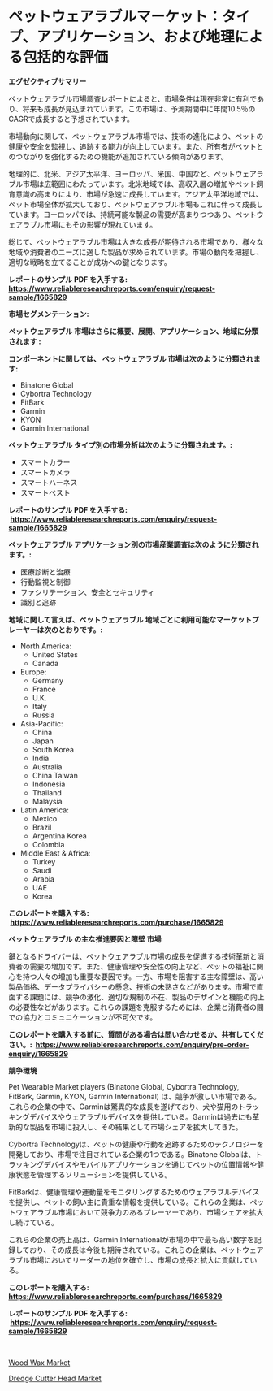 <p><h1>ペットウェアラブルマーケット：タイプ、アプリケーション、および地理による包括的な評価</h1></p><p><strong>エグゼクティブサマリー</strong></p>
<p><p>ペットウェアラブル市場調査レポートによると、市場条件は現在非常に有利であり、将来も成長が見込まれています。この市場は、予測期間中に年間10.5％のCAGRで成長すると予想されています。</p><p>市場動向に関して、ペットウェアラブル市場では、技術の進化により、ペットの健康や安全を監視し、追跡する能力が向上しています。また、所有者がペットとのつながりを強化するための機能が追加されている傾向があります。</p><p>地理的に、北米、アジア太平洋、ヨーロッパ、米国、中国など、ペットウェアラブル市場は広範囲にわたっています。北米地域では、高収入層の増加やペット飼育意識の高まりにより、市場が急速に成長しています。アジア太平洋地域では、ペット市場全体が拡大しており、ペットウェアラブル市場もこれに伴って成長しています。ヨーロッパでは、持続可能な製品の需要が高まりつつあり、ペットウェアラブル市場にもその影響が現れています。</p><p>総じて、ペットウェアラブル市場は大きな成長が期待される市場であり、様々な地域や消費者のニーズに適した製品が求められています。市場の動向を把握し、適切な戦略を立てることが成功への鍵となります。</p></p>
<p><strong>レポートのサンプル PDF を入手する: <a href="https://www.reliableresearchreports.com/enquiry/request-sample/1665829">https://www.reliableresearchreports.com/enquiry/request-sample/1665829</a></strong></p>
<p><strong>市場セグメンテーション:</strong></p>
<p><strong> ペットウェアラブル 市場はさらに概要、展開、アプリケーション、地域に分類されます :</strong></p>
<p><strong>コンポーネントに関しては、 ペットウェアラブル 市場は次のように分類されます: &nbsp;</strong></p>
<p><ul><li>Binatone Global</li><li>Cybortra Technology</li><li>FitBark</li><li>Garmin</li><li>KYON</li><li>Garmin International</li></ul></p>
<p><strong> ペットウェアラブル タイプ別の市場分析は次のように分類されます。:</strong></p>
<p><ul><li>スマートカラー</li><li>スマートカメラ</li><li>スマートハーネス</li><li>スマートベスト</li></ul></p>
<p><strong>レポートのサンプル PDF を入手する: &nbsp;<a href="https://www.reliableresearchreports.com/enquiry/request-sample/1665829">https://www.reliableresearchreports.com/enquiry/request-sample/1665829</a></strong></p>
<p><strong> ペットウェアラブル アプリケーション別の市場産業調査は次のように分類されます。:</strong></p>
<p><ul><li>医療診断と治療</li><li>行動監視と制御</li><li>ファシリテーション、安全とセキュリティ</li><li>識別と追跡</li></ul></p>
<p><strong>地域に関して言えば、ペットウェアラブル 地域ごとに利用可能なマーケットプレーヤーは次のとおりです。:</strong></p>
<p><ul>
    <li>
        North America:
        <ul>
            <li>United States</li>
            <li>Canada</li>
        </ul>
    </li>
    <li>
        Europe:
        <ul>
            <li>Germany</li>
            <li>France</li>
            <li>U.K.</li>
            <li>Italy</li>
            <li>Russia</li>
        </ul>
    </li>
    <li>
        Asia-Pacific:
        <ul>
            <li>China</li>
            <li>Japan</li>
            <li>South Korea</li>
            <li>India</li>
            <li>Australia</li>
            <li>China Taiwan</li>
            <li>Indonesia</li>
            <li>Thailand</li>
            <li>Malaysia</li>
        </ul>
    </li>
    <li>
        Latin America:
        <ul>
            <li>Mexico</li>
            <li>Brazil</li>
            <li>Argentina Korea</li>
            <li>Colombia</li>
        </ul>
    </li>
    <li>
        Middle East & Africa:
        <ul>
            <li>Turkey</li>
            <li>Saudi</li>
            <li>Arabia</li>
            <li>UAE</li>
            <li>Korea</li>
        </ul>
    </li>
    </ul></p>
<p><strong>このレポートを購入する: &nbsp;<a href="https://www.reliableresearchreports.com/purchase/1665829">https://www.reliableresearchreports.com/purchase/1665829</a></strong></p>
<p><strong>ペットウェアラブル の主な推進要因と障壁 市場</strong></p>
<p><p>鍵となるドライバーは、ペットウェアラブル市場の成長を促進する技術革新と消費者の需要の増加です。また、健康管理や安全性の向上など、ペットの福祉に関心を持つ人々の増加も重要な要因です。一方、市場を阻害する主な障壁は、高い製品価格、データプライバシーの懸念、技術の未熟さなどがあります。市場で直面する課題には、競争の激化、適切な規制の不在、製品のデザインと機能の向上の必要性などがあります。これらの課題を克服するためには、企業と消費者の間での協力とコミュニケーションが不可欠です。</p></p>
<p><strong>このレポートを購入する前に、質問がある場合は問い合わせるか、共有してください。:&nbsp; <a href="https://www.reliableresearchreports.com/enquiry/pre-order-enquiry/1665829">https://www.reliableresearchreports.com/enquiry/pre-order-enquiry/1665829</a></strong></p>
<p><strong>競争環境</strong></p>
<p><p>Pet Wearable Market players (Binatone Global, Cybortra Technology, FitBark, Garmin, KYON, Garmin International) は、競争が激しい市場である。これらの企業の中で、Garminは驚異的な成長を遂げており、犬や猫用のトラッキングデバイスやウェアラブルデバイスを提供している。Garminは過去にも革新的な製品を市場に投入し、その結果として市場シェアを拡大してきた。</p><p>Cybortra Technologyは、ペットの健康や行動を追跡するためのテクノロジーを開発しており、市場で注目されている企業の1つである。Binatone Globalは、トラッキングデバイスやモバイルアプリケーションを通じてペットの位置情報や健康状態を管理するソリューションを提供している。</p><p>FitBarkは、健康管理や運動量をモニタリングするためのウェアラブルデバイスを提供し、ペットの飼い主に貴重な情報を提供している。これらの企業は、ペットウェアラブル市場において競争力のあるプレーヤーであり、市場シェアを拡大し続けている。</p><p>これらの企業の売上高は、Garmin Internationalが市場の中で最も高い数字を記録しており、その成長は今後も期待されている。これらの企業は、ペットウェアラブル市場においてリーダーの地位を確立し、市場の成長と拡大に貢献している。</p></p>
<p><strong>このレポートを購入する: &nbsp; <a href="https://www.reliableresearchreports.com/purchase/1665829">https://www.reliableresearchreports.com/purchase/1665829</a></strong></p>
<p><strong>レポートのサンプル PDF を入手する: &nbsp;<a href="https://www.reliableresearchreports.com/enquiry/request-sample/1665829">https://www.reliableresearchreports.com/enquiry/request-sample/1665829</a></strong><strong></strong></p>
<p>&nbsp;</p>
<p><p><a href="https://chivalrous-flock-a86.notion.site/Global-Wood-Wax-Market-Size-and-Market-Trends-Insights-and-Projections-from-2024-to-2031-11f756a7c75b412e914cfedf308aefc3">Wood Wax Market</a></p><p><a href="https://view.publitas.com/reportprime-1/dredge-cutter-head-market-size-evaluating-its-market-trends-growth-and-projections-2024-2031/">Dredge Cutter Head Market</a></p></p>